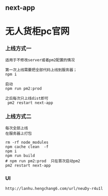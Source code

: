 ## next-app
# 无人货柜pc官网
 

### 上线方式一
 ```
 适用于不修改server或者pm2配置的情况

 第一次上线需要把全部代码上线到服务器；
 npm i

 启动
 npm run pm2:prod

 之后每次只上线dist即可
  pm2 restart next-app

 ```

### 上线方式二
 ```
每次全部上线
在服务器上打包
 
rm -rf node_modules
npm cache clean  -f
npm i
npm run build
# npm run pm2:prod  只在首次启动pm2
pm2 restart next-app
 ```

### UI
```
http://lanhu.hengchang6.com/url/neuDy-r4u1l
```